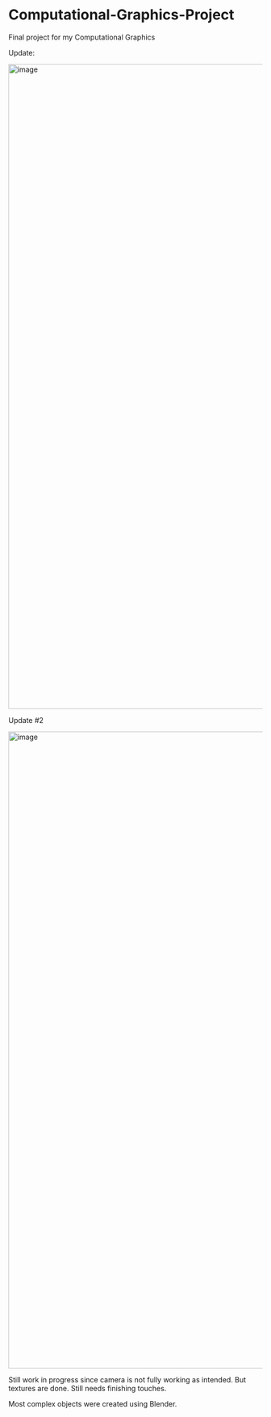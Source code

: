 # Computational-Graphics-Project
Final project for my  Computational Graphics



Update: 

<img width="1280" alt="image" src="https://user-images.githubusercontent.com/71990835/195901360-b995f895-3c39-497c-a693-860cfeefcc9c.png">




Update #2

<img width="1264" alt="image" src="https://user-images.githubusercontent.com/71990835/201462514-70358db9-417d-4646-978e-ea12e8bf1584.png">

Still work in progress since camera is not fully working as intended. But textures are done. Still needs finishing touches. 

Most complex objects were created using Blender.
